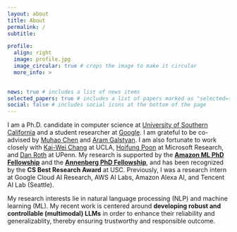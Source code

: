 ```yaml
---
layout: about
title: About
permalink: /
subtitle: 

profile:
  align: right
  image: profile.jpg
  image_circular: true # crops the image to make it circular
  more_info: >
    

news: true # includes a list of news items
selected_papers: true # includes a list of papers marked as "selected={true}"
social: false # includes social icons at the bottom of the page
---
```


I am a Ph.D. candidate in computer science at [University of Southern California](https://www.usc.edu/) and a student researcher at [Google](https://research.google/teams/cloud-ai/). I am grateful to be co-advised by [Muhao Chen](https://muhaochen.github.io) and [Aram Galstyan](https://scholar.google.com/citations?user=rJTwW0MAAAAJ&hl=en). I am also fortunate to work closely with [Kai-Wei Chang](http://web.cs.ucla.edu/~kwchang/) at UCLA, [Hoifung Poon](https://www.microsoft.com/en-us/research/people/hoifung/) at Microsoft Research, and [Dan Roth](https://www.cis.upenn.edu/~danroth/) at UPenn. My research is supported by the **[Amazon ML PhD Fellowship](https://trustedai.usc.edu/20222023-amazon-ml-fellows-1)** and the **[Annenberg PhD Fellowship](https://graduateschool.usc.edu/fellowships/fellowships-for-phd-students/)**, and has been recognized by the **CS Best Research Award** at USC. Previously, I was a research intern at Google Cloud AI Research, AWS AI Labs, Amazon Alexa AI, and Tencent AI Lab (Seattle).

My research interests lie in natural language processing (NLP) and machine learning (ML). My recent work is centered around **developing robust and controllable (multimodal) LLMs** in order to enhance their reliability and generalizablity, thereby ensuring trustworthy and responsible outcome.




